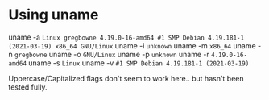 # Using uname

uname -a `Linux gregbowne 4.19.0-16-amd64 #1 SMP Debian 4.19.181-1 (2021-03-19) x86_64 GNU/Linux`
uname -i `unknown`
uname -m `x86_64`
uname -n `gregbowne`
uname -o `GNU/Linux`
uname -p `unknown`
uname -r `4.19.0-16-amd64`
uname -s `Linux`
uname -v `#1 SMP Debian 4.19.181-1 (2021-03-19)`

Uppercase/Capitalized flags don't seem to work here.. but hasn't been tested fully.